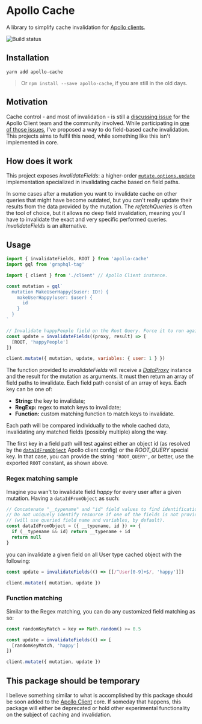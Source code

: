 # Apollo Cache

A library to simplify cache invalidation for [Apollo clients](https://github.com/apollographql/apollo-client).

![Build status](https://travis-ci.org/lucasconstantino/apollo-cache.svg?branch=master)

## Installation

```
yarn add apollo-cache
```

> Or `npm install --save apollo-cache`, if you are still in the old days.

## Motivation

Cache control - and most of invalidation - is still a [discussing issue](https://github.com/apollographql/apollo-client/search?utf8=%E2%9C%93&q=cache+invalidation&type=Issues) for the Apollo Client team and the community involved. While participating in [one of those issues](https://github.com/apollographql/apollo-client/issues/621#issuecomment-281809084), I've proposed a way to do field-based cache invalidation. This projects aims to fulfil this need, while something like this isn't implemented in core.

## How does it work

This project exposes *invalidateFields*: a higher-order [`mutate.options.update`](http://dev.apollodata.com/react/api.html#graphql-mutation-options.update) implementation specialized in invalidating cache based on field paths.

In some cases after a mutation you want to invalidate cache on other queries that might have become outdated, but you can't really update their results from the data provided by the mutation. The *refetchQueries* is often the tool of choice, but it allows no deep field invalidation, meaning you'll have to invalidate the exact and very specific performed queries. *invalidateFields* is an alternative.

## Usage

```js
import { invalidateFields, ROOT } from 'apollo-cache'
import gql from 'graphql-tag'

import { client } from './client' // Apollo Client instance.

const mutation = gql`
  mutation MakeUserHappy($user: ID!) {
    makeUserHappy(user: $user) {
      id
    }
  }
`

// Invalidate happyPeople field on the Root Query. Force it to run again.
const update = invalidateFields((proxy, result) => [
  [ROOT, 'happyPeople']
])

client.mutate({ mutation, update, variables: { user: 1 } })
```

The function provided to *invalidateFields* will receive a *[DataProxy](http://dev.apollodata.com/core/apollo-client-api.html#DataProxy)* instance and the result for the mutation as arguments. It must then return an array of field paths to invalidate. Each field path consist of an array of keys. Each key can be one of:

- **String:** the key to invalidate;
- **RegExp:** regex to match keys to invalidate;
- **Function:** custom matching function to match keys to invalidate.

Each path will be compared individually to the whole cached data, invalidating any matched fields (possibly multiple) along the way.

The first key in a field path will test against either an object id (as resolved by the [`dataIdFromObject`](http://dev.apollodata.com/core/apollo-client-api.html#apollo-client) Apollo client config) or the *ROOT_QUERY* special key. In that case, you can provide the string `'ROOT_QUERY'`, or better, use the exported `ROOT` constant, as shown above.

### Regex matching sample

Imagine you wan't to invalidate field *happy* for every user after a given mutation. Having a `dataIdFromObject` as such:

```js
// Concatenate "__typename" and "id" field values to find identification.
// Do not uniquely identify resource if one of the fields is not provided
// (will use queried field name and variables, by default).
const dataIdFromObject = ({ __typename, id }) => {
  if (__typename && id) return __typename + id
  return null
}
```

you can invalidate a given field on all User type cached object with the following:

```js
const update = invalidateFields(() => [[/^User[0-9]+$/, 'happy']])

client.mutate({ mutation, update })
```

### Function matching

Similar to the Regex matching, you can do any customized field matching as so:

```js
const randomKeyMatch = key => Math.random() >= 0.5

const update = invalidateFields(() => [
  [randomKeyMatch, 'happy']
])

client.mutate({ mutation, update })
```

## This package should be temporary

I believe something similar to what is accomplished by this package should be soon added to the [Apollo Client](https://github.com/apollographql/apollo-client) core. If someday that happens, this package will either be deprecated or hold other experimental functionality on the subject of caching and invalidation.
